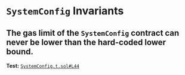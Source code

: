 # `SystemConfig` Invariants

## The gas limit of the `SystemConfig` contract can never be lower than the hard-coded lower bound.
**Test:** [`SystemConfig.t.sol#L44`](../contracts/test/invariants/SystemConfig.t.sol#L44)

